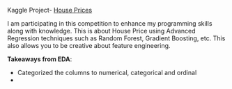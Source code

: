 Kaggle Project- [House Prices](https://www.kaggle.com/competitions/house-prices-advanced-regression-techniques/overview)

I am participating in this competition to enhance my programming skills along with knowledge. This is about House Price using Advanced Regression techniques such as Random Forest, Gradient Boosting, etc. This also allows you to be creative about feature engineering.

**Takeaways from EDA**:
- Categorized the columns to numerical, categorical and ordinal
- 
